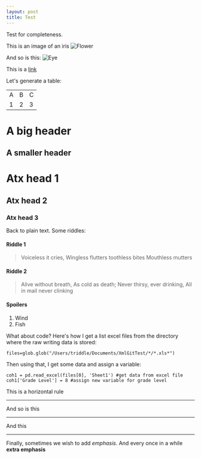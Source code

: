 ```yaml
---
layout: post
title: Test
---
```


Test for completeness.

This is an image of an iris
![Flower](http://wiki.irises.org/pub/TbKthruO/TbMillenniumFalcon/Millenium_Falcon2_2005May.jpg)

And so is this:
![Eye](http://upload.wikimedia.org/wikipedia/commons/4/41/Menschliches_Auge.jpg)

This is a [link](http://www.columbia.edu/cu/psychology/vpvaughns/index.html)

Let's generate a table:

<table>
	<tr>
		<td>A</td>
		<td>B</td>
		<td>C</td>
	</tr>
	<tr>
		<td>1</td>
		<td>2</td>
		<td>3</td>
	</tr>
</table>

A big header
==============

A smaller header
-----------------

# Atx head 1
## Atx head 2
### Atx head 3

Back to plain text.  Some riddles:


#### Riddle 1
>Voiceless it cries,
>Wingless flutters
>toothless bites
>Mouthless mutters

#### Riddle 2
>Alive without breath,
>As cold as death;
>Never thirsy, ever drinking,
>All in mail never clinking

#### Spoilers
1. Wind
2. Fish

What about code?  Here's how I get a list excel files from the directory where the raw writing data is stored:

	files=glob.glob("/Users/triddle/Documents/XmlGitTest/*/*.xls*")

Then using that, I get  some data and assign a variable:

	coh1 = pd.read_excel(files[0], 'Sheet1') #get data from excel file
	coh1['Grade Level'] = 8 #assign new variable for grade level

This is a horizontal rule

* * *

And so is this

*****

And this

--------------------

Finally, sometimes we wish to add *emphasis*.  And every once in a while **extra emphasis**

